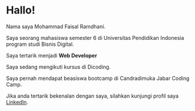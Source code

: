 # Hallo!

Nama saya Mohammad Faisal Ramdhani.

Saya seorang mahasiswa semester 6 di Universitas Pendidikan Indonesia program studi Bisnis Digital.

Saya tertarik menjadi **Web Developer**

Saya sedang mengikuti kursus di Dicoding.

Saya pernah mendapat beasiswa bootcamp di Candradimuka Jabar Coding Camp.

Jika anda tertarik bekenalan dengan saya, silahkan kunjungi profil saya [LinkedIn](https://www.linkedin.com/in/faisalramdhanii/).
<!--
**faisalramdhani13/faisalramdhani13** is a ✨ _special_ ✨ repository because its `README.md` (this file) appears on your GitHub profile.

Here are some ideas to get you started:

- 🔭 I’m currently working on ...
- 🌱 I’m currently learning ...
- 👯 I’m looking to collaborate on ...
- 🤔 I’m looking for help with ...
- 💬 Ask me about ...
- 📫 How to reach me: ...
- 😄 Pronouns: ...
- ⚡ Fun fact: ...
-->

